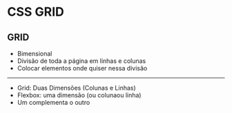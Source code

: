 # CSS GRID
 
 ## GRID

 - Bimensional
 - Divisão de toda a página em linhas e colunas
 - Colocar elementos onde quiser nessa divisão

 --- 

 - Grid: Duas Dimensões (Colunas e Linhas)
 - Flexbox: uma dimensão (ou colunaou linha)
 - Um complementa o outro


